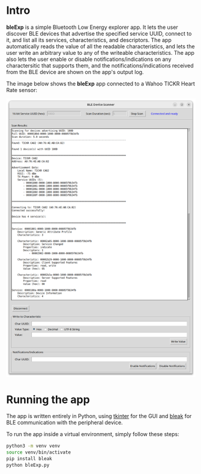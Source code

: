# Intro

**bleExp** is a simple Bluetooth Low Energy explorer app. It lets the user discover BLE devices that advertise the specified service UUID, connect to it, and list all its services, characteristics, and descriptors.  The app automatically reads the value of all the readable characteristics, and lets the user write an arbitrary value to any of the writeable characteristics. The app also lets the user enable or disable notifications/indications on any charactersitic that supports them, and the notifications/indications received from the BLE device are shown on the app's output log.

The image below shows the **bleExp** app connected to a Wahoo TICKR Heart Rate sensor:

![bleExp app connected to a Wahoo TICKR HRM device](./assets/bleExp-Wahoo-TICKR.png)

# Running the app

The app is written entirely in Python, using [tkinter](https://docs.python.org/3/library/tkinter.html) for the GUI and [bleak](https://github.com/hbldh/bleak) for BLE communication with the peripheral device.

To run the app inside a virtual environment, simply follow these steps:

``` bash
python3 -m venv venv
source venv/bin/activate
pip install bleak
python bleExp.py
```
